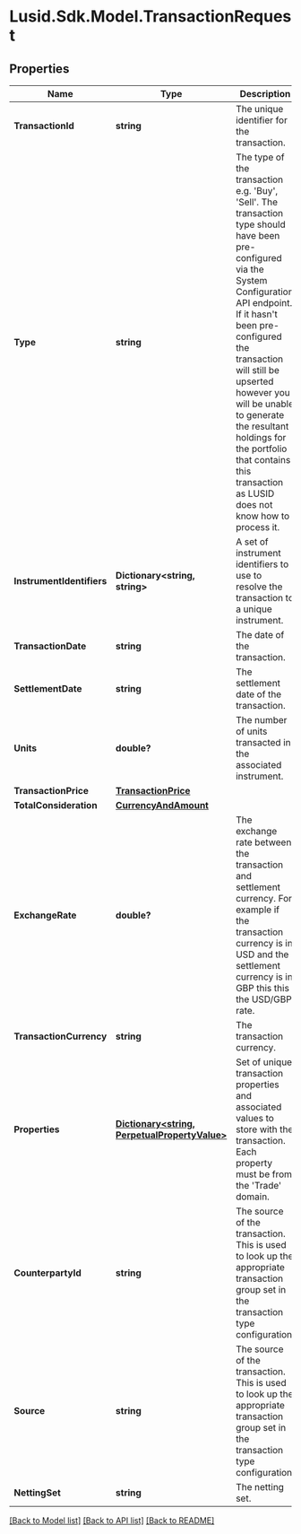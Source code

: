 
# Lusid.Sdk.Model.TransactionRequest

## Properties

Name | Type | Description | Notes
------------ | ------------- | ------------- | -------------
**TransactionId** | **string** | The unique identifier for the transaction. | 
**Type** | **string** | The type of the transaction e.g. &#39;Buy&#39;, &#39;Sell&#39;. The transaction type should have been pre-configured via the System Configuration API endpoint. If it hasn&#39;t been pre-configured the transaction will still be upserted however you will be unable to generate the resultant holdings for the portfolio that contains this transaction as LUSID does not know how to process it. | 
**InstrumentIdentifiers** | **Dictionary&lt;string, string&gt;** | A set of instrument identifiers to use to resolve the transaction to a unique instrument. | 
**TransactionDate** | **string** | The date of the transaction. | 
**SettlementDate** | **string** | The settlement date of the transaction. | 
**Units** | **double?** | The number of units transacted in the associated instrument. | 
**TransactionPrice** | [**TransactionPrice**](TransactionPrice.md) |  | 
**TotalConsideration** | [**CurrencyAndAmount**](CurrencyAndAmount.md) |  | 
**ExchangeRate** | **double?** | The exchange rate between the transaction and settlement currency. For example if the transaction currency is in USD and the settlement currency is in GBP this this the USD/GBP rate. | [optional] 
**TransactionCurrency** | **string** | The transaction currency. | [optional] 
**Properties** | [**Dictionary&lt;string, PerpetualPropertyValue&gt;**](PerpetualPropertyValue.md) | Set of unique transaction properties and associated values to store with the transaction. Each property must be from the &#39;Trade&#39; domain. | [optional] 
**CounterpartyId** | **string** | The source of the transaction. This is used to look up the appropriate transaction group set in the transaction type configuration. | [optional] 
**Source** | **string** | The source of the transaction. This is used to look up the appropriate transaction group set in the transaction type configuration. | [optional] 
**NettingSet** | **string** | The netting set. | [optional] 

[[Back to Model list]](../README.md#documentation-for-models)
[[Back to API list]](../README.md#documentation-for-api-endpoints)
[[Back to README]](../README.md)


